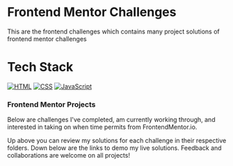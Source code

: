 # Frontend Mentor Challenges
This are the frontend challenges which contains many project solutions of frontend mentor challenges


# Tech Stack
[![HTML](https://img.shields.io/badge/HTML5-E34F26?style=for-the-badge&logo=html5&logoColor=white)](https://html.com/html5/)
[![CSS](https://img.shields.io/badge/CSS3-1572B6?style=for-the-badge&logo=css3&logoColor=white)](https://www.w3.org/Style/CSS/Overview.en.html)
[![JavaScript](https://img.shields.io/badge/JavaScript-F7DF1E?style=for-the-badge&logo=javascript&logoColor=black)](https://www.javascript.com/)


### Frontend Mentor Projects
Below are challenges I've completed, am currently working through, and interested in taking on when time permits from FrontendMentor.io.

Up above you can review my solutions for each challenge in their respective folders. Down below are the links to demo my live solutions. Feedback and collaborations are welcome on all projects!
